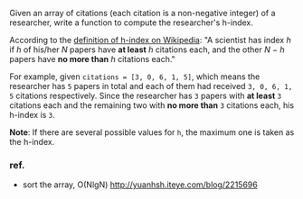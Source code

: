 <div>
<p>
Given an array of citations (each citation is a non-negative integer) of a researcher, write a function to compute the researcher's h-index.
</p>

<p>
According to the <a href="https://en.wikipedia.org/wiki/H-index" target="_blank">definition of h-index on Wikipedia</a>: "A scientist has index <i>h</i> if <i>h</i> of his/her <i>N</i> papers have <b>at least</b> <i>h</i> citations each, and the other <i>N − h</i> papers have <b>no more than</b> <i>h</i> citations each."
</p>

<p>
For example, given <code>citations = [3, 0, 6, 1, 5]</code>, which means the researcher has <code>5</code> papers in total and each of them had received <code>3, 0, 6, 1, 5</code> citations respectively. Since the researcher has <code>3</code> papers with <b>at least</b> <code>3</code> citations each and the remaining two with <b>no more than</b> <code>3</code> citations each, his h-index is <code>3</code>.
</p>

<p>
<b>Note</b>: If there are several possible values for <code>h</code>, the maximum one is taken as the h-index.
</p>
</div>

### ref.
- sort the array, O(NlgN) http://yuanhsh.iteye.com/blog/2215696
